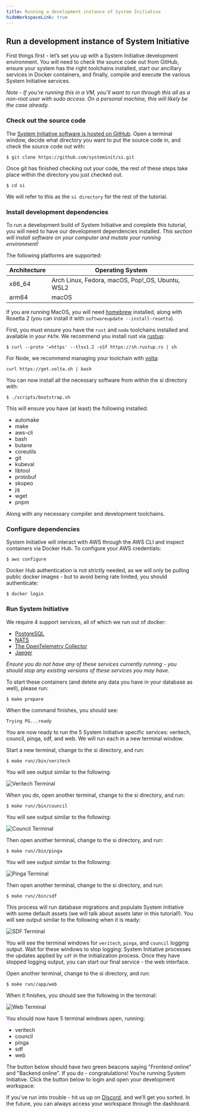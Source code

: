 ```yaml
---
title: Running a development instance of System Initiative
hideWorkspaceLink: true
---
```


## Run a development instance of System Initiative

First things first - let’s set you up with a System Initiative development environment. You will need to check the
source code out from GitHub, ensure your system has the right toolchains installed, start our ancillary services in
Docker containers, and finally, compile and execute the various System Initiative services.

*Note - If you’re running this in a VM, you’ll want to run through this all as a non-root user with sudo access. On a
personal machine, this will likely be the case already.*

### Check out the source code

The [System Initiative software is hosted on GitHub](https://github.com/systeminit/si). Open a terminal window, decide
what directory you want to put the source code in, and check the source code out with:

```shell
$ git clone https://github.com/systeminit/si.git
```

Once git has finished checking out your code, the rest of these steps take place within the directory you just checked out.

```shell
$ cd si
```

We will refer to this as the `si directory` for the rest of the tutorial.

### Install development dependencies

To run a development build of System Initiative and complete this tutorial, you will need to have our development
dependencies installed. _This section will install software on your computer and mutate your running environment!_

The following platforms are supported:

| Architecture | Operating System                                 |
|--------------|--------------------------------------------------|
| x86_64       | Arch Linux, Fedora, macOS, Pop!_OS, Ubuntu, WSL2 |
| arm64        | macOS                                            |

If you are running MacOS, you will need [homebrew](https://brew.sh/) installed, along with Rosetta 2 (you can install it
with `softwareupdate --install-rosetta`).

First, you must ensure you have the `rust` and `node` toolchains installed and available in your `PATH`. We recommend
you install rust via [rustup](https://rustup.rs/):

```shell
$ curl --proto '=https' --tlsv1.2 -sSf https://sh.rustup.rs | sh
```

For Node, we recommend managing your toolchain with [volta](https://volta.sh/):

```shell
curl https://get.volta.sh | bash
```

You can now install all the necessary software from within the si directory with:

```shell
$ ./scripts/bootstrap.sh
```

This will ensure you have (at least) the following installed:

* automake
* make
* aws-cli
* bash
* butane
* coreutils
* git
* kubeval
* libtool
* protobuf
* skopeo
* jq
* wget
* pnpm

Along with any necessary compiler and development toolchains.

### Configure dependencies

System Initiative will interact with AWS through the AWS CLI and inspect containers via Docker Hub. To configure your
AWS credentials:

```shell
$ aws configure
```

Docker Hub authentication is not strictly needed, as we will only be pulling public docker images - but to avoid being
rate limited, you should authenticate:

```shell
$ docker login
```

### Run System Initiative

We require 4 support services, all of which we run out of docker:

* [PostgreSQL](www.postgresql.org)
* [NATS](https://nats.io/)
* [The OpenTelemetry Collector](https://opentelemetry.io/docs/collector/)
* [Jaeger](https://www.jaegertracing.io/)

_Ensure you do not have any of these services currently running - you should stop any existing versions of these
services you may have_.

To start these containers (and delete any data you have in your database as well), please run:

```shell
$ make prepare
```

When the command finishes, you should see:

```shell
Trying PG...ready
```

You are now ready to run the 5 System Initiative specific services: veritech, council, pinga, sdf, and web. We will run
each in a new terminal window.

Start a new terminal, change to the si directory, and run:

```shell
$ make run//bin/veritech
```

You will see output similar to the following:

![Veritech Terminal](/tutorial-img/02-dev_setup/veritech_terminal.png)

When you do, open another terminal, change to the si directory, and run:

```shell
$ make run//bin/council
```

You will see output similar to the following:

![Council Terminal](/tutorial-img/02-dev_setup/council_terminal.png)

Then open another terminal, change to the si directory, and run:

```shell
$ make run//bin/pinga
```

You will see output similar to the following:

![Pinga Terminal](/tutorial-img/02-dev_setup/pinga_terminal.png)

Then open another terminal, change to the si directory, and run:

```shell
$ make run//bin/sdf
```

This process will run database migrations and populate System Initiative with some default assets (we will talk about
assets later in this tutorial!). You will see output similar to the following when it is ready:

![SDF Terminal](/tutorial-img/02-dev_setup/sdf_terminal.png)

You will see the terminal windows for `veritech`, `pinga`, and `council` logging output. Wait for these windows to stop
logging: System Initiative processes the updates applied by `sdf` in the initialization process. Once they have stopped
logging output, you can start our final service - the web interface.

Open another terminal, change to the si directory, and run:

```shell
$ make run//app/web
```

When it finishes, you should see the following in the terminal:

![Web Terminal](/tutorial-img/02-dev_setup/web_terminal.png)

You should now have 5 terminal windows open, running:

* veritech
* council
* pinga
* sdf
* web

The button below should have two green beacons saying "Frontend online" and "Backend online". If you do -
congratulations! You’re running System Initiative. Click the button below to login and open your development workspace:

<!-- must wrap in a div to undo some of the automatic styling -->
<p class="escape"><workspace-link-widget></workspace-link-widget></p>

If you’ve run into trouble - hit us up
on [Discord](https://discord.com/channels/955539345538957342/1080953018788364288), and we’ll get you sorted. In the
future, you can always access your workspace through the <router-link to="/dashboard">dashboard</router-link>.